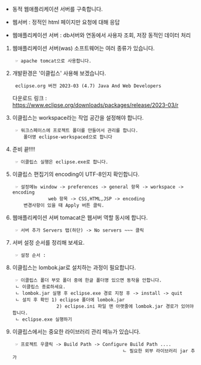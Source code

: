 -   동적 웹애플리케이션 서버를 구축합니다.

-   웹서버 : 정적인 html 페이지만 요청에 대해 응답

-   웹애플리케이션 서버 : db서버와 연동에서 사용자 조회, 저장 동적인 데이터 처리

1.  웹애플리케이션 서버(was) 소프트웨어는 여러 종류가 있습니다.

         ☞ apache tomcat으로 사용합니다.

2.  개발환경은 '이클립스' 사용해 보겠습니다.

         eclipse.org 버전 2023-03 (4.7) Java And Web Developers

    다운로드 링크 : https://www.eclipse.org/downloads/packages/release/2023-03/r

3.  이클립스는 workspace라는 작업 공간을 설정해야 합니다.

         ☞ 워크스페이스에 프로젝트 폴더를 만들어서 관리를 합니다.
            폴더명 eclipse-workspaced으로 합니다

4.  준비 끝!!!!

         ☞ 이클립스 실행은 eclipse.exe로 합니다.

5.  이클립스 편집기의 encoding이 UTF-8인지 확인합니다.

         ☞ 설정메뉴 window -> preferences -> general 항목 -> workspace -> encoding
                     web 항목 -> CSS,HTML,JSP -> encoding
            변경사항이 있을 때 Apply 버튼 클릭.

6.  웹애플리케이션 서버 tomacat은 웹서버 역할 동시에 합니다.

         ☞ 서버 추가 Servers 탭(하단) -> No servers ~~~ 클릭

7.  서버 설정 순서를 정리해 보세요.

         ☞ 설정 순서 :

8.  이클립스는 lombok.jar로 설치하는 과정이 필요합니다.

         ☞ 이클립스 폴더 부모 폴더 중에 한글 폴더명 있으면 동작을 안합니다.
         ㄴ 이클립스 종료하세요.
         ㄴ lombok.jar 실행 후 eclipse.exe 경로 지정 후 -> install -> quit
         ㄴ 설치 후 확인 1) eclipse 폴더에 lombok.jar
                        2) eclipse.ini 파일 맨 아랫줄에 lombok.jar 경로가 있어야 합니다.
         ㄴ eclipse.exe 실행하기
9.  이클립스에서는 중요한 라이브러리 관리 메뉴가 있습니다.
         
         ☞ 프로젝트 우클릭 -> Build Path -> Configure Build Path ....
                                                ㄴ 필요한 외부 라이브러리 jar 추가
                                                   
